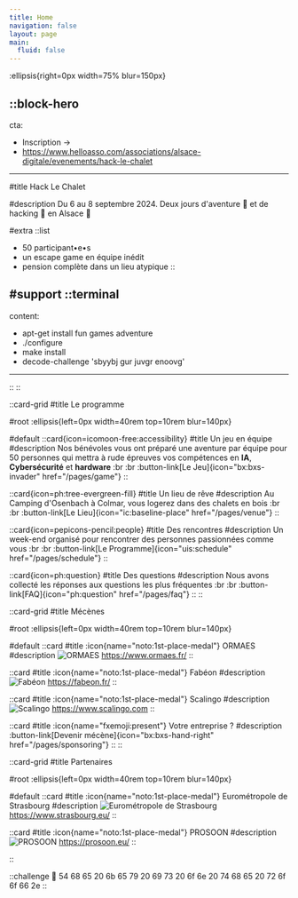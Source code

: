 ```yaml
---
title: Home
navigation: false
layout: page
main:
  fluid: false
---
```


:ellipsis{right=0px width=75% blur=150px}

::block-hero
---
cta:
  - Inscription →
  - https://www.helloasso.com/associations/alsace-digitale/evenements/hack-le-chalet
---

#title
Hack Le Chalet

#description
Du 6 au 8 septembre 2024. 
Deux jours d'aventure 🌲 et de hacking 🤖 en Alsace 🥨

#extra
  ::list
  - 50 participant•e•s
  - un escape game en équipe inédit
  - pension complète dans un lieu atypique
  ::

#support
  ::terminal
  ---
  content:
  - apt-get install fun games adventure
  - ./configure
  - make install
  - decode-challenge 'sbyybj gur juvgr enoovg'
  ---
  ::
::


::card-grid
#title
Le programme

#root
:ellipsis{left=0px width=40rem top=10rem blur=140px}

#default
  ::card{icon=icomoon-free:accessibility}
  #title
  Un jeu en équipe
  #description
  Nos bénévoles vous ont préparé une aventure par équipe pour 50 personnes qui mettra à rude épreuves vos compétences en **IA**, **Cybersécurité** et **hardware**
  :br
  :br
  :button-link[Le Jeu]{icon="bx:bxs-invader" href="/pages/game"}
  ::

  ::card{icon=ph:tree-evergreen-fill}
  #title
  Un lieu de rêve
  #description
  Au Camping d'Osenbach à Colmar, vous logerez dans des chalets en bois
  :br
  :br
  :button-link[Le Lieu]{icon="ic:baseline-place" href="/pages/venue"}
  ::

  ::card{icon=pepicons-pencil:people}
  #title
  Des rencontres
  #description
  Un week-end organisé pour rencontrer des personnes passionnées comme vous
  :br
  :br
  :button-link[Le Programme]{icon="uis:schedule" href="/pages/schedule"}
  ::

  ::card{icon=ph:question}
  #title
  Des questions
  #description
  Nous avons collecté les réponses aux questions les plus fréquentes
  :br
  :br
  :button-link[FAQ]{icon="ph:question" href="/pages/faq"}
  ::
::

<!-- ::card-grid
#title
Sponsors

#root
:ellipsis{left=0px width=40rem top=10rem blur=140px}

#default
  ::card
  #title
  :icon{name="noto:1st-place-medal"} Eurométropole de Strasbourg
  #description
  ![Eurométropole de Strasbourg](/eurometropole.png)
  ::
  
  ::card
  #title
  :icon{name="noto:2nd-place-medal"} Fabéon
  #description
  ![Fabéon](/fabeon.png)
  ::

  ::card
  #title
  :icon{name="noto:3rd-place-medal"} Scalingo
  #description
  ![Scalingo](/scalingo.png)
  ::

  ::card
  #title
  :icon{name="fxemoji:present"} Votre entreprise ?
  #description
  :button-link[Devenir sponsor]{icon="bx:bxs-hand-right" href="/pages/sponsoring"}
  ::
:: -->

::card-grid
#title
Mécènes

#root
:ellipsis{left=0px width=40rem top=10rem blur=140px}

#default
  ::card
  #title
  :icon{name="noto:1st-place-medal"} ORMAES
  #description
  ![ORMAES](/logo-ormaes.svg)
  https://www.ormaes.fr/
  ::
  
  ::card
  #title
  :icon{name="noto:1st-place-medal"} Fabéon
  #description
  ![Fabéon](/fabeon.png)
  https://fabeon.fr/
  ::

  ::card
  #title
  :icon{name="noto:1st-place-medal"} Scalingo
  #description
  ![Scalingo](/scalingo.png)
  https://www.scalingo.com
  ::

  ::card
  #title
  :icon{name="fxemoji:present"} Votre entreprise ?
  #description
  :button-link[Devenir mécène]{icon="bx:bxs-hand-right" href="/pages/sponsoring"}
  ::
::

::card-grid
#title
Partenaires

#root
:ellipsis{left=0px width=40rem top=10rem blur=140px}

#default
  ::card
  #title
  :icon{name="noto:1st-place-medal"} Eurométropole de Strasbourg
  #description
  ![Eurométropole de Strasbourg](/eurometropole.png)
  https://www.strasbourg.eu/
  ::
  
  ::card
  #title
  :icon{name="noto:1st-place-medal"} PROSOON
  #description
  ![PROSOON](/prosoon_logo.webp)
  https://prosoon.eu/
  ::

  

  
::




::challenge
🐰 54 68 65 20 6b 65 79 20 69 73 20 6f 6e 20 74 68 65 20 72 6f 6f 66 2e
::